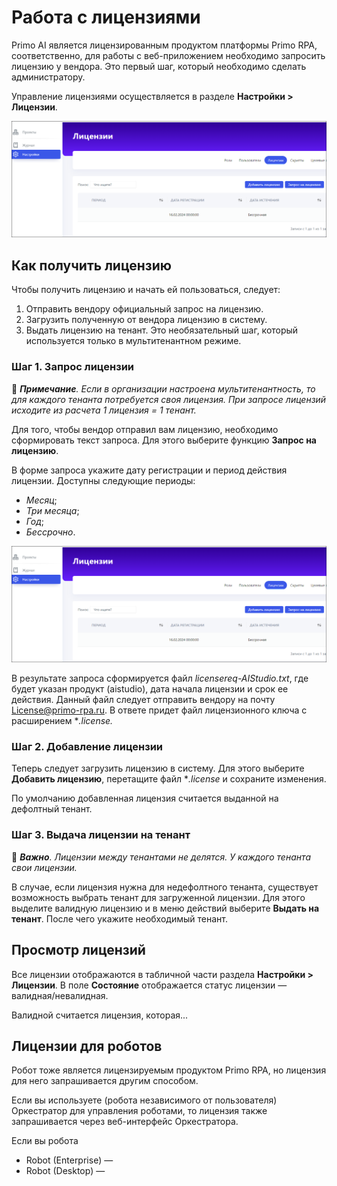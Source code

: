 # Работа с лицензиями

Primo AI является лицензированным продуктом платформы Primo RPA, соответственно, для работы с веб-приложением необходимо запросить лицензию у вендора. Это первый шаг, который необходимо сделать администратору.

Управление лицензиями осуществляется в разделе **Настройки > Лицензии**. 

![](</primo-ai/images/tab-licenses.png>)


## Как получить лицензию

Чтобы получить лицензию и начать ей пользоваться, следует:
1. Отправить вендору официальный запрос на лицензию.
2. Загрузить полученную от вендора лицензию в систему.
3. Выдать лицензию на тенант. Это необязательный шаг, который используется только в мультитенантном режиме.

### Шаг 1. Запрос лицензии

:small_blue_diamond: ***Примечание**. Если в организации настроена мультитенантность, то для каждого тенанта потребуется своя лицензия. При запросе лицензий исходите из расчета 1 лицензия = 1 тенант.*

Для того, чтобы вендор отправил вам лицензию, необходимо сформировать текст запроса. Для этого выберите функцию **Запрос на лицензию**. 

В форме запроса укажите дату регистрации и период действия лицензии. Доступны следующие периоды:
* *Месяц*;
* *Три месяца*;
* *Год*;
* *Бессрочно*.

![](</primo-ai/images/tab-licenses.png>)

В результате запроса сформируется файл *licensereq-AIStudio.txt*, где будет указан продукт (aistudio), дата начала лицензии и срок ее действия. Данный файл следует отправить вендору на почту License@primo-rpa.ru. В ответе придет файл лицензионного ключа с расширением **.license.*


### Шаг 2. Добавление лицензии

Теперь следует загрузить лицензию в систему. Для этого выберите **Добавить лицензию**, перетащите файл **.license* и сохраните изменения.

По умолчанию добавленная лицензия считается выданной на дефолтный тенант. 

### Шаг 3. Выдача лицензии на тенант

:small_orange_diamond: ***Важно**. Лицензии между тенантами не делятся. У каждого тенанта свои лицензии.*

В случае, если лицензия нужна для недефолтного тенанта, существует возможность выбрать тенант для загруженной лицензии. Для этого выделите валидную лицензию и в меню действий выберите **Выдать на тенант**. После чего укажите необходимый тенант.

## Просмотр лицензий

Все лицензии отображаются в табличной части раздела **Настройки > Лицензии**. В поле **Состояние** отображается статус лицензии — валидная/невалидная.

Валидной считается лицензия, которая...


## Лицензии для роботов

Робот тоже является лицензируемым продуктом Primo RPA, но лицензия для него запрашивается другим способом.

Если вы используете (робота независимого от пользователя) Оркестратор для управления роботами, то лицензия также запрашивается через веб-интерфейс Оркестратора.

Если вы  робота
* Robot (Enterprise) —
* Robot (Desktop) —
